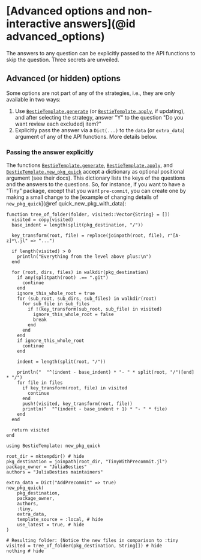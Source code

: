 # [Advanced options and non-interactive answers](@id advanced_options)

The answers to any question can be explicitly passed to the API functions to skip the question.
Three secrets are unveiled.

## Advanced (or hidden) options

Some options are not part of any of the strategies, i.e., they are only available in two ways:

1. Use [`BestieTemplate.generate`](@ref) (or [`BestieTemplate.apply`](@ref), if updating), and after selecting the strategy, answer "Y" to the question "Do you want review each excludedj item?"
2. Explicitly pass the answer via a `Dict(...)` to the `data` (or `extra_data`) argument of any of the API functions. More details below.

### Passing the answer explicitly

The functions [`BestieTemplate.generate`](@ref), [`BestieTemplate.apply`](@ref), and [`BestieTemplate.new_pkg_quick`](@ref) accept a dictionary as optional positional argument (see their docs).
This dictionary lists the keys of the questions and the answers to the questions.
So, for instance, if you want to have a "Tiny" package, except that you want `pre-commit`, you can create one by making a small change to the [example of changing details of `new_pkg_quick`](@ref quick_new_pkg_with_data):

```@setup advanced_options_examples
function tree_of_folder(folder, visited::Vector{String} = [])
  visited = copy(visited)
  base_indent = length(split(pkg_destination, "/"))

  key_transform(root, file) = replace(joinpath(root, file), r"[A-z]*\.jl" => "...")

  if length(visited) > 0
    println("Everything from the level above plus:\n")
  end

  for (root, dirs, files) in walkdir(pkg_destination)
    if any(splitpath(root) .== ".git")
      continue
    end
    ignore_this_whole_root = true
    for (sub_root, sub_dirs, sub_files) in walkdir(root)
      for sub_file in sub_files
        if !(key_transform(sub_root, sub_file) in visited)
          ignore_this_whole_root = false
          break
        end
      end
    end
    if ignore_this_whole_root
      continue
    end

    indent = length(split(root, "/"))

    println("  "^(indent - base_indent) * "- " * split(root, "/")[end] * "/")
    for file in files
      if key_transform(root, file) in visited
        continue
      end
      push!(visited, key_transform(root, file))
      println("  "^(indent - base_indent + 1) * "- " * file)
    end
  end

  return visited
end
```

```@example advanced_options_examples
using BestieTemplate: new_pkg_quick

root_dir = mktempdir() # hide
pkg_destination = joinpath(root_dir, "TinyWithPrecommit.jl")
package_owner = "JuliaBesties"
authors = "JuliaBesties maintainers"

extra_data = Dict("AddPrecommit" => true)
new_pkg_quick(
    pkg_destination,
    package_owner,
    authors,
    :tiny,
    extra_data,
    template_source = :local, # hide
    use_latest = true, # hide
)

# Resulting folder: (Notice the new files in comparison to :tiny
visited = tree_of_folder(pkg_destination, String[]) # hide
nothing # hide
```
